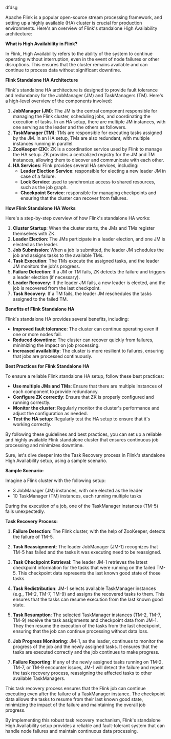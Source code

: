 dfdsg


Apache Flink is a popular open-source stream processing framework, and setting up a highly available (HA) cluster is crucial for production environments. Here's an overview of Flink's standalone High Availability architecture:

**What is High Availability in Flink?**

In Flink, High Availability refers to the ability of the system to continue operating without interruption, even in the event of node failures or other disruptions. This ensures that the cluster remains available and can continue to process data without significant downtime.

**Flink Standalone HA Architecture**

Flink's standalone HA architecture is designed to provide fault tolerance and redundancy for the JobManager (JM) and TaskManagers (TM). Here's a high-level overview of the components involved:

1. **JobManager (JM)**: The JM is the central component responsible for managing the Flink cluster, scheduling jobs, and coordinating the execution of tasks. In an HA setup, there are multiple JM instances, with one serving as the leader and the others as followers.
2. **TaskManager (TM)**: TMs are responsible for executing tasks assigned by the JM. In an HA setup, TMs are also redundant, with multiple instances running in parallel.
3. **ZooKeeper (ZK)**: ZK is a coordination service used by Flink to manage the HA setup. ZK provides a centralized registry for the JM and TM instances, allowing them to discover and communicate with each other.
4. **HA Services**: Flink provides several HA services, including:
	* **Leader Election Service**: responsible for electing a new leader JM in case of a failure.
	* **Lock Service**: used to synchronize access to shared resources, such as the job graph.
	* **Checkpoint Service**: responsible for managing checkpoints and ensuring that the cluster can recover from failures.

**How Flink Standalone HA Works**

Here's a step-by-step overview of how Flink's standalone HA works:

1. **Cluster Startup**: When the cluster starts, the JMs and TMs register themselves with ZK.
2. **Leader Election**: The JMs participate in a leader election, and one JM is elected as the leader.
3. **Job Submission**: When a job is submitted, the leader JM schedules the job and assigns tasks to the available TMs.
4. **Task Execution**: The TMs execute the assigned tasks, and the leader JM monitors the job's progress.
5. **Failure Detection**: If a JM or TM fails, ZK detects the failure and triggers a leader election (if necessary).
6. **Leader Recovery**: If the leader JM fails, a new leader is elected, and the job is recovered from the last checkpoint.
7. **Task Recovery**: If a TM fails, the leader JM reschedules the tasks assigned to the failed TM.

**Benefits of Flink Standalone HA**

Flink's standalone HA provides several benefits, including:

* **Improved fault tolerance**: The cluster can continue operating even if one or more nodes fail.
* **Reduced downtime**: The cluster can recover quickly from failures, minimizing the impact on job processing.
* **Increased availability**: The cluster is more resilient to failures, ensuring that jobs are processed continuously.

**Best Practices for Flink Standalone HA**

To ensure a reliable Flink standalone HA setup, follow these best practices:

* **Use multiple JMs and TMs**: Ensure that there are multiple instances of each component to provide redundancy.
* **Configure ZK correctly**: Ensure that ZK is properly configured and running correctly.
* **Monitor the cluster**: Regularly monitor the cluster's performance and adjust the configuration as needed.
* **Test the HA setup**: Regularly test the HA setup to ensure that it's working correctly.

By following these guidelines and best practices, you can set up a reliable and highly available Flink standalone cluster that ensures continuous job processing and minimizes downtime.


Sure, let's dive deeper into the Task Recovery process in Flink's standalone High Availability setup, using a sample scenario.

**Sample Scenario:**

Imagine a Flink cluster with the following setup:
- 3 JobManager (JM) instances, with one elected as the leader
- 10 TaskManager (TM) instances, each running multiple tasks

During the execution of a job, one of the TaskManager instances (TM-5) fails unexpectedly.

**Task Recovery Process:**

1. **Failure Detection**: The Flink cluster, with the help of ZooKeeper, detects the failure of TM-5.

2. **Task Reassignment**: The leader JobManager (JM-1) recognizes that TM-5 has failed and the tasks it was executing need to be reassigned.

3. **Task Checkpoint Retrieval**: The leader JM-1 retrieves the latest checkpoint information for the tasks that were running on the failed TM-5. This checkpoint data represents the last known good state of those tasks.

4. **Task Redistribution**: JM-1 selects available TaskManager instances (e.g., TM-2, TM-7, TM-9) and assigns the recovered tasks to them. This ensures that the tasks can resume execution from the last known good state.

5. **Task Resumption**: The selected TaskManager instances (TM-2, TM-7, TM-9) receive the task assignments and checkpoint data from JM-1. They then resume the execution of the tasks from the last checkpoint, ensuring that the job can continue processing without data loss.

6. **Job Progress Monitoring**: JM-1, as the leader, continues to monitor the progress of the job and the newly assigned tasks. It ensures that the tasks are executed correctly and the job continues to make progress.

7. **Failure Reporting**: If any of the newly assigned tasks running on TM-2, TM-7, or TM-9 encounter issues, JM-1 will detect the failure and repeat the task recovery process, reassigning the affected tasks to other available TaskManagers.

This task recovery process ensures that the Flink job can continue executing even after the failure of a TaskManager instance. The checkpoint data allows the tasks to resume from their last known good state, minimizing the impact of the failure and maintaining the overall job progress.

By implementing this robust task recovery mechanism, Flink's standalone High Availability setup provides a reliable and fault-tolerant system that can handle node failures and maintain continuous data processing.
